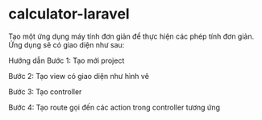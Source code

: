 # calculator-laravel
Tạo một ứng dụng máy tính đơn giản để thực hiện các phép tính đơn giản. Ứng dụng sẽ có giao diện như sau:



Hướng dẫn
Bước 1: Tạo mới project

Bước 2: Tạo view có giao diện như hình vẽ

Bước 3: Tạo controller

Bước 4: Tạo route gọi đến các action trong controller tương ứng
